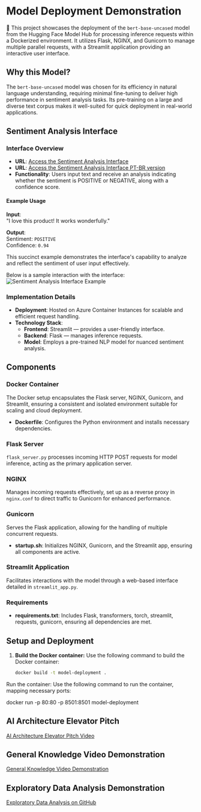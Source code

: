 # Model Deployment Demonstration

🤗 This project showcases the deployment of the `bert-base-uncased` model from the Hugging Face Model Hub for processing inference requests within a Dockerized environment. It utilizes Flask, NGINX, and Gunicorn to manage multiple parallel requests, with a Streamlit application providing an interactive user interface.

## Why this Model?

The `bert-base-uncased` model was chosen for its efficiency in natural language understanding, requiring minimal fine-tuning to deliver high performance in sentiment analysis tasks. Its pre-training on a large and diverse text corpus makes it well-suited for quick deployment in real-world applications.

## Sentiment Analysis Interface

### Interface Overview

- **URL**: [Access the Sentiment Analysis Interface](http://52.146.57.234/)
- **URL**: [Access the Sentiment Analysis Interface PT-BR version](http://48.216.158.146/)
- **Functionality**: Users input text and receive an analysis indicating whether the sentiment is POSITIVE or NEGATIVE, along with a confidence score.

#### Example Usage

**Input**:  
"I love this product! It works wonderfully."

**Output**:  
Sentiment: `POSITIVE`  
Confidence: `0.94`

This succinct example demonstrates the interface's capability to analyze and reflect the sentiment of user input effectively.

Below is a sample interaction with the interface:
![Sentiment Analysis Interface Example](http://example.com/screenshot.png) 

### Implementation Details

- **Deployment**: Hosted on Azure Container Instances for scalable and efficient request handling.
- **Technology Stack**:
  - **Frontend**: Streamlit — provides a user-friendly interface.
  - **Backend**: Flask — manages inference requests.
  - **Model**: Employs a pre-trained NLP model for nuanced sentiment analysis.


## Components

### Docker Container

The Docker setup encapsulates the Flask server, NGINX, Gunicorn, and Streamlit, ensuring a consistent and isolated environment suitable for scaling and cloud deployment.

- **Dockerfile**: Configures the Python environment and installs necessary dependencies.

### Flask Server

`flask_server.py` processes incoming HTTP POST requests for model inference, acting as the primary application server.

### NGINX

Manages incoming requests effectively, set up as a reverse proxy in `nginx.conf` to direct traffic to Gunicorn for enhanced performance.

### Gunicorn

Serves the Flask application, allowing for the handling of multiple concurrent requests.

- **startup.sh**: Initializes NGINX, Gunicorn, and the Streamlit app, ensuring all components are active.

### Streamlit Application

Facilitates interactions with the model through a web-based interface detailed in `streamlit_app.py`.

### Requirements

- **requirements.txt**: Includes Flask, transformers, torch, streamlit, requests, gunicorn, ensuring all dependencies are met.

## Setup and Deployment

1. **Build the Docker container:**
   Use the following command to build the Docker container:
   ```bash
   docker build -t model-deployment .
   
Run the container:
Use the following command to run the container, mapping necessary ports:

docker run -p 80:80 -p 8501:8501 model-deployment


## AI Architecture Elevator Pitch
[AI Architecture Elevator Pitch Video](https://www.youtube.com/watch?v=ZW-hsYpi36A)

## General Knowledge Video Demonstration
[General Knowledge Video Demonstration](https://www.youtube.com/watch?v=N98e7LbzxkI)

## Exploratory Data Analysis Demonstration 
[Exploratory Data Analysis on GitHub](https://github.com/onchainlabs1/exploratory/)



